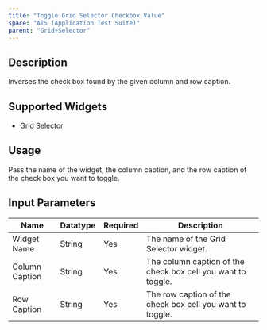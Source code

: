 ```yaml
---
title: "Toggle Grid Selector Checkbox Value"
space: "ATS (Application Test Suite)"
parent: "Grid+Selector"
---
```

## Description
Inverses the check box found by the given column and row caption.

## Supported Widgets
+ Grid Selector

## Usage
Pass the name of the widget, the column caption, and the row caption of the check box you want to toggle.

## Input Parameters


Name | Datatype | Required | Description
---- | -------- | -------- | ---------------
Widget Name | String | Yes | The name of the Grid Selector widget.
Column Caption | String | Yes | The column caption of the check box cell you want to toggle.
Row Caption | String | Yes | The row caption of the check box cell you want to toggle.
